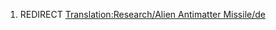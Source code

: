 1.  REDIRECT [Translation:Research/Alien Antimatter
    Missile/de](Translation:Research/Alien_Antimatter_Missile/de "wikilink")